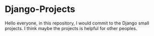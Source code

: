 # Django-Projects
Hello everyone, in this repository, I would commit to the Django small projects. I think maybe the projects is helpful for other peoples.
